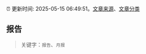 :alarm_clock: 更新时间: 2025-05-15 06:49:51。[文章来源](/README.md)、[文章分类](/TAGS.md)

## 报告


> 关键字：`报告`、`月报`



